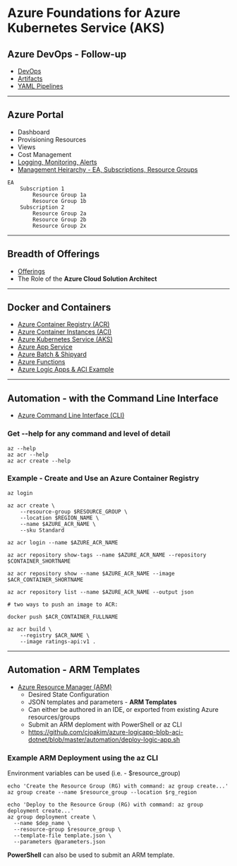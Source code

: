 # Azure Foundations for Azure Kubernetes Service (AKS)

## Azure DevOps - Follow-up

- [DevOps](https://docs.microsoft.com/en-us/azure/devops/?view=azure-devops)
- [Artifacts](https://azure.microsoft.com/en-us/services/devops/artifacts/?nav=min)
- [YAML Pipelines](https://docs.microsoft.com/en-us/azure/devops/pipelines/yaml-schema)

---

## Azure Portal

- Dashboard
- Provisioning Resources
- Views
- Cost Management
- [Logging, Monitoring, Alerts](https://azure.microsoft.com/en-us/services/monitor/)
- [Management Heirarchy - EA, Subscriptions, Resource Groups](https://docs.microsoft.com/en-us/azure/cloud-adoption-framework/)

```
EA
    Subscription 1
        Resource Group 1a
        Resource Group 1b
    Subscription 2
        Resource Group 2a
        Resource Group 2b
        Resource Group 2x
```

---

## Breadth of Offerings

- [Offerings](https://docs.microsoft.com/en-us/azure/?product=all)
- The Role of the **Azure Cloud Solution Architect**

---

## Docker and Containers

- [Azure Container Registry (ACR)](https://azure.microsoft.com/en-us/services/container-registry/)
- [Azure Container Instances (ACI)](https://azure.microsoft.com/en-us/services/container-instances/)
- [Azure Kubernetes Service (AKS)](https://azure.microsoft.com/en-us/services/kubernetes-service/)
- [Azure App Service](https://docs.microsoft.com/en-us/azure/app-service/environment/intro)
- [Azure Batch & Shipyard](https://docs.microsoft.com/en-us/azure/batch/batch-technical-overview)
- [Azure Functions](https://docs.microsoft.com/en-us/azure/azure-functions/functions-create-function-linux-custom-image)
- [Azure Logic Apps & ACI Example](https://github.com/cjoakim/azure-logicapp-blob-aci-dotnet)

---

## Automation - with the Command Line Interface

- [Azure Command Line Interface (CLI)](https://docs.microsoft.com/en-us/cli/azure/?view=azure-cli-latest)

### Get --help for any command and level of detail 

```
az --help
az acr --help
az acr create --help
```

### Example - Create and Use an Azure Container Registry

```
az login 

az acr create \
    --resource-group $RESOURCE_GROUP \
    --location $REGION_NAME \
    --name $AZURE_ACR_NAME \
    --sku Standard

az acr login --name $AZURE_ACR_NAME

az acr repository show-tags --name $AZURE_ACR_NAME --repository $CONTAINER_SHORTNAME

az acr repository show --name $AZURE_ACR_NAME --image $ACR_CONTAINER_SHORTNAME

az acr repository list --name $AZURE_ACR_NAME --output json

# two ways to push an image to ACR:

docker push $ACR_CONTAINER_FULLNAME

az acr build \
    --registry $ACR_NAME \
    --image ratings-api:v1 .
```

---

## Automation - ARM Templates

- [Azure Resource Manager (ARM)](https://docs.microsoft.com/en-us/azure/azure-resource-manager/management/overview)
  - Desired State Configuration
  - JSON templates and parameters - **ARM Templates**
  - Can either be authored in an IDE, or exported from existing Azure resources/groups
  - Submit an ARM deploment with PowerShell or az CLI
  - https://github.com/cjoakim/azure-logicapp-blob-aci-dotnet/blob/master/automation/deploy-logic-app.sh

### Example ARM Deployment using the az CLI

Environment variables can be used (i.e. - $resource_group)

```
echo 'Create the Resource Group (RG) with command: az group create...'
az group create --name $resource_group --location $rg_region

echo 'Deploy to the Resource Group (RG) with command: az group deployment create...'
az group deployment create \
  --name $dep_name \
  --resource-group $resource_group \
  --template-file template.json \
  --parameters @parameters.json
```

**PowerShell** can also be used to submit an ARM template.
